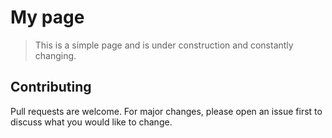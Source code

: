 # My page

> This is a simple page and is under construction and constantly changing.

## Contributing

Pull requests are welcome. For major changes, please open an issue first to discuss what you would like to change.
